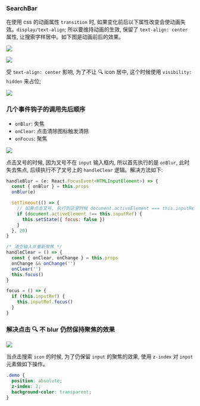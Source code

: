 ### SearchBar

在使用 css 的动画属性 `transition` 时, 如果变化前后以下属性改变会使动画失效。`display/text-align`; 所以要维持动画的生效, 保留了 `text-align: center` 属性, 让搜索字样居中。如下图是动画前后的效果。

![](http://with.muyunyun.cn/cb02d781a8437bb43eea1581d41e6c87.jpg)

![](http://with.muyunyun.cn/004c6594536786fb1bb57e3df5524831.jpg)

受 `text-align: center` 影响, 为了不让 🔍 icon 居中, 这个时候使用 `visibility: hidden` 来占位;

![](http://with.muyunyun.cn/9366ca8f6e6f6d7c85d34ca893af131a.jpg)

### 几个事件钩子的调用先后顺序

* `onBlur`: 失焦
* `onClear`: 点击清除图标触发清除
* `onFocus`: 聚焦

![](http://with.muyunyun.cn/d188c846ffbd8c79646a940c352686d5.jpg)

点击叉号的时候, 因为叉号不在 `input` 输入框内, 所以首先执行的是 `onBlur`, 此时失去焦点, 后续执行不了叉号上的 `handleClear` 逻辑。解决方法如下:

```js
handleBlur = (e: React.FocusEvent<HTMLInputElement>) => {
  const { onBlur } = this.props
  onBlur(e)

  setTimeout(() => {
    // 如果点击叉号, 执行到这里时候 document.activeElement === this.inputRef
    if (document.activeElement !== this.inputRef) {
      this.setState({ focus: false })
    }
  }, 20)
}

/* 清空输入并重新聚焦 */
handleClear = () => {
  const { onClear, onChange } = this.props
  onChange && onChange('')
  onClear('')
  this.focus()
}

focus = () => {
  if (this.inputRef) {
    this.inputRef.focus()
  }
}
```

### 解决点击 🔍 不 blur 仍然保持聚焦的效果

![](http://with.muyunyun.cn/afa95e394ae7ff8b1b180b0407acf424.jpg)

当点击搜索 `icon` 的时候, 为了仍保留 `input` 的聚焦的效果, 使用 `z-index` 对 `input` 元素做如下操作。

```css
.demo {
  position: absolute;
  z-index: 2;
  background-color: transparent;
}
```